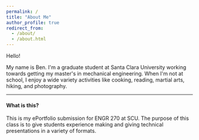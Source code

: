 ```yaml
---
permalink: /
title: "About Me"
author_profile: true
redirect_from: 
  - /about/
  - /about.html
---
```


Hello!

My name is Ben. I'm a graduate student at Santa Clara University working towards getting my master's in mechanical engineering. When I'm not at school, I enjoy a wide variety activities like cooking, reading, martial arts, hiking, and photography. 

---

#### What is this?

This is my ePortfolio submission for ENGR 270 at SCU. The purpose of this class is to give students experience making and giving technical presentations in a variety of formats. 
